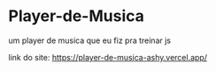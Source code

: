 # Player-de-Musica
um player de musica que eu fiz pra treinar js

link do site: https://player-de-musica-ashy.vercel.app/
